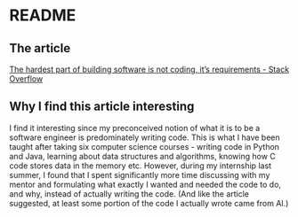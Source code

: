 # README
## The article
[The hardest part of building software is not coding, it’s requirements - Stack Overflow](https://stackoverflow.blog/2023/12/29/the-hardest-part-of-building-software-is-not-coding-its-requirements/)

## Why I find this article interesting
I find it interesting since my preconceived notion of what it is to be a software engineer is predominately writing code. This is what I have been taught after taking six computer science courses - writing code in Python and Java, learning about data structures and algorithms, knowing how C code stores data in the memory etc. However, during my internship last summer, I found that I spent significantly more time discussing with my mentor and formulating what exactly I wanted and needed the code to do, and why, instead of actually writing the code. (And like the article suggested, at least some portion of the code I actually wrote came from AI.) 


